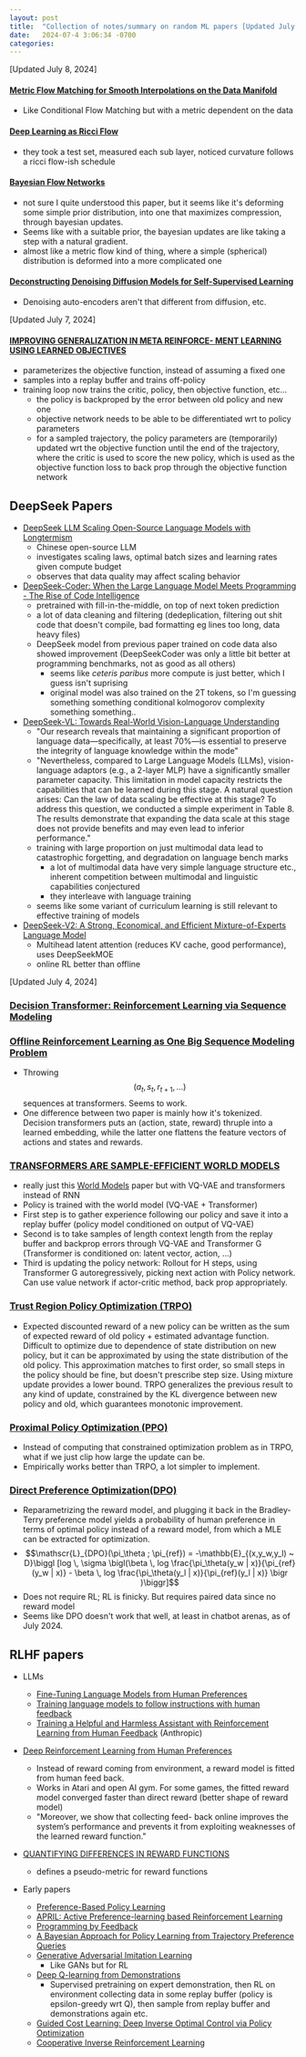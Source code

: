 ```yaml
---
layout: post
title:  "Collection of notes/summary on random ML papers [Updated July 8, 2024]" 
date:   2024-07-4 3:06:34 -0700
categories: 
---
```


[Updated July 8, 2024]
#### [Metric Flow Matching for Smooth Interpolations on the Data Manifold](https://arxiv.org/pdf/2405.14780)
- Like Conditional Flow Matching but with a metric dependent on the data

#### [Deep Learning as Ricci Flow](https://arxiv.org/pdf/2404.14265)
- they took a test set, measured each sub layer, noticed curvature follows a ricci flow-ish schedule

#### [Bayesian Flow Networks](https://arxiv.org/pdf/2308.07037)
- not sure I quite understood this paper, but it seems like it's deforming some simple prior distribution, into one that maximizes compression, through bayesian updates. 
- Seems like with a suitable prior, the bayesian updates are like taking a step with a natural gradient.
- almost like a metric flow kind of thing, where a simple (spherical) distribution is deformed into a more complicated one

#### [Deconstructing Denoising Diffusion Models for Self-Supervised Learning](https://arxiv.org/pdf/2401.14404v1)
- Denoising auto-encoders aren't that different from diffusion, etc.

[Updated July 7, 2024]
#### [IMPROVING GENERALIZATION IN META REINFORCE- MENT LEARNING USING LEARNED OBJECTIVES](https://arxiv.org/pdf/1910.04098)
- parameterizes the objective function, instead of assuming a fixed one
- samples into a replay buffer and trains off-policy
- training loop now trains the critic, policy, then objective function, etc...
    - the policy is backproped by the error between old policy and new one
    - objective network needs to be able to be differentiated wrt to policy parameters
    - for a sampled trajectory, the policy parameters are (temporarily) updated wrt the objective function until the end of the trajectory, where the critic is used to score the new policy, which is used as the objective function loss to back prop through the objective function network

## DeepSeek Papers
- [DeepSeek LLM Scaling Open-Source Language Models with Longtermism](https://arxiv.org/pdf/2401.02954)
    - Chinese open-source LLM
    - investigates scaling laws, optimal batch sizes and learning rates given compute budget
    - observes that data quality may affect scaling behavior
- [DeepSeek-Coder: When the Large Language Model Meets Programming - The Rise of Code Intelligence](https://arxiv.org/pdf/2401.14196)
    - pretrained with fill-in-the-middle, on top of next token prediction
    - a lot of data cleaning and filtering (dedeplication, filtering out shit code that doesn't compile, bad formatting eg lines too long, data heavy files)
    - DeepSeek model from previous paper trained on code data also showed improvement (DeepSeekCoder was only a little bit better at programming benchmarks, not as good as all others)
        - seems like _ceteris paribus_ more compute is just better, which I guess isn't suprising
        - original model was also trained on the 2T tokens, so I'm guessing something something conditional kolmogorov complexity something something..
- [DeepSeek-VL: Towards Real-World Vision-Language Understanding](https://arxiv.org/pdf/2403.05525)
    - "Our research reveals that maintaining a significant proportion of language data—specifically, at least 70%—is essential to preserve the integrity of language knowledge within the mode"
    - "Nevertheless, compared to Large Language Models (LLMs), vision-language adaptors (e.g., a 2-layer MLP) have a significantly smaller parameter capacity. This limitation in model capacity restricts the capabilities that can be learned during this stage. A natural question arises: Can the law of data scaling be effective at this stage? To address this question, we conducted a simple experiment in Table 8. The results demonstrate that expanding the data scale at this stage does not provide benefits and may even lead to inferior performance."
    - training with large proportion on just multimodal data lead to catastrophic forgetting, and degradation on language bench marks
        - a lot of multimodal data have very simple language structure etc., inherent competition between multimodal and linguistic capabilities conjectured
        - they interleave with language training
    - seems like some variant of curriculum learning is still relevant to effective training of models
- [DeepSeek-V2: A Strong, Economical, and Efficient Mixture-of-Experts Language Model](https://arxiv.org/pdf/2405.04434)
    - Multihead latent attention (reduces KV cache, good performance), uses DeepSeekMOE
    - online RL better than offline

[Updated July 4, 2024]
### [Decision Transformer: Reinforcement Learning via Sequence Modeling](https://arxiv.org/pdf/2106.01345)
### [Offline Reinforcement Learning as One Big Sequence Modeling Problem](https://arxiv.org/pdf/2106.02039)
- Throwing $$(a_t, s_t, r_{t+1}, ... )$$ sequences at transformers. Seems to work.
- One difference between two paper is mainly how it's tokenized. Decision transformers puts an (action, state, reward) thruple into a learned embedding, while the latter one flattens the feature vectors of actions and states and rewards. 


### [TRANSFORMERS ARE SAMPLE-EFFICIENT WORLD MODELS](https://arxiv.org/pdf/2209.00588)
- really just this [World Models](https://arxiv.org/pdf/1803.10122) paper but with VQ-VAE and transformers instead of RNN
- Policy is trained with the world model (VQ-VAE + Transformer)
- First step is to gather experience following our policy and save it into a replay buffer (policy model conditioned on output of VQ-VAE)
- Second is to take samples of length context length from the replay buffer and backprop errors through VQ-VAE and Transformer G (Transformer is conditioned on: latent vector, action, ...)
- Third is updating the policy network: Rollout for H steps, using Transformer G autoregressively, picking next action with Policy network. Can use value network if actor-critic method, back prop appropriately.

### [Trust Region Policy Optimization (TRPO)](https://arxiv.org/pdf/1502.05477)
- Expected discounted reward of a new policy can be written as the sum of expected reward of old policy + estimated advantage function. Difficult to optimize due to dependence of state distribution on new policy, but it can be approximated by using the state distribution of the old policy. This approximation matches to first order, so small steps in the policy should be fine, but doesn't prescribe step size. Using mixture update provides a lower bound. TRPO generalizes the previous result to any kind of update, constrained by the KL divergence between new policy and old, which guarantees monotonic improvement.

### [Proximal Policy Optimization (PPO)](https://arxiv.org/pdf/1707.06347)
- Instead of computing that constrained optimization problem as in TRPO, what if we just clip how large the update can be.
- Empirically works better than TRPO, a lot simpler to implement.

### [Direct Preference Optimization(DPO)](https://arxiv.org/pdf/2305.18290)
- Reparametrizing the reward model, and plugging it back in the Bradley-Terry preference model yields a probability of human preference in terms of optimal policy instead of a reward model, from which a MLE can be extracted for optimization. 
- $$\mathscr{L}_{DPO}(\pi_\theta ; \pi_{ref}) = -\mathbb{E}_{(x,y_w,y_l) ~ D}\biggl [log \, \sigma \bigl(\beta \, log \frac{\pi_\theta(y_w | x)}{\pi_{ref}(y_w | x)} - \beta \, log \frac{\pi_\theta(y_l | x)}{\pi_{ref}(y_l | x)} \bigr )\biggr]$$
- Does not require RL; RL is finicky. But requires paired data since no reward model
- Seems like DPO doesn't work that well, at least in chatbot arenas, as of July 2024.

## RLHF papers
- LLMs
    - [Fine-Tuning Language Models from Human Preferences](https://arxiv.org/pdf/1909.08593)
    - [Training language models to follow instructions with human feedback](https://arxiv.org/pdf/2203.02155) 
    - [Training a Helpful and Harmless Assistant with Reinforcement Learning from Human Feedback](https://arxiv.org/pdf/2204.05862) (Anthropic)

- [Deep Reinforcement Learning from Human Preferences](https://arxiv.org/pdf/1706.03741)
    - Instead of reward coming from environment, a reward model is fitted from human feed back.
    - Works in Atari and open AI gym. For some games, the fitted reward model converged faster than direct reward (better shape of reward model)
    - "Moreover, we show that collecting feed- back online improves the system’s performance and prevents it from exploiting weaknesses of the learned reward function."

- [QUANTIFYING DIFFERENCES IN REWARD FUNCTIONS](https://arxiv.org/pdf/2006.13900)
    - defines a pseudo-metric for reward functions

- Early papers
    - [Preference-Based Policy Learning](https://inria.hal.science/inria-00625001/PDF/Preference-based_Policy_Learning.pdf)
    - [APRIL: Active Preference-learning based Reinforcement Learning](https://arxiv.org/pdf/1208.0984)
    - [Programming by Feedback](https://inria.hal.science/hal-00980839/PDF/programming_by_feedback.pdf)
    - [A Bayesian Approach for Policy Learning from Trajectory Preference Queries](https://papers.nips.cc/paper_files/paper/2012/file/16c222aa19898e5058938167c8ab6c57-Paper.pdf)
    - [Generative Adversarial Imitation Learning](https://arxiv.org/pdf/1606.03476)
        - Like GANs but for RL
    - [Deep Q-learning from Demonstrations](https://arxiv.org/pdf/1704.03732)
        - Supervised pretraining on expert demonstration, then RL on environment collecting data in some replay buffer (policy is epsilon-greedy wrt Q), then sample from replay buffer and demonstrations again etc.
    - [Guided Cost Learning: Deep Inverse Optimal Control via Policy Optimization](https://arxiv.org/pdf/1603.00448)
    - [Cooperative Inverse Reinforcement Learning](https://arxiv.org/pdf/1606.03137)

